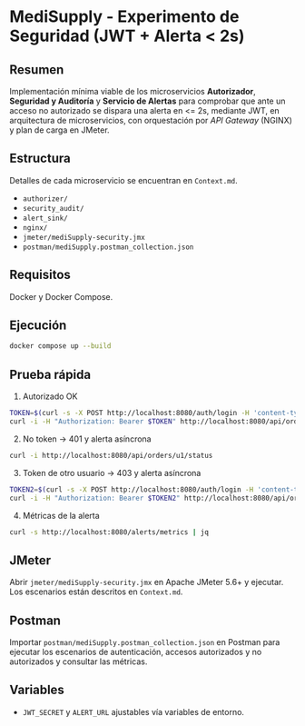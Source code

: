 # MediSupply - Experimento de Seguridad (JWT + Alerta &lt; 2s)

## Resumen

Implementación mínima viable de los microservicios **Autorizador**, **Seguridad y Auditoría** y **Servicio de Alertas**
para comprobar que ante un acceso no autorizado se dispara una alerta en &lt;= 2s, mediante JWT, en arquitectura de
microservicios, con orquestación por *API Gateway* (NGINX) y plan de carga en JMeter.

## Estructura

Detalles de cada microservicio se encuentran en `Context.md`.

- `authorizer/`
- `security_audit/`
- `alert_sink/`
- `nginx/`
- `jmeter/mediSupply-security.jmx`
- `postman/mediSupply.postman_collection.json`

## Requisitos

Docker y Docker Compose.

## Ejecución

```bash
docker compose up --build
```

## Prueba rápida

1) Autorizado OK

```bash
TOKEN=$(curl -s -X POST http://localhost:8080/auth/login -H 'content-type: application/json' -d '{"username":"user1","password":"pass1"}' | jq -r .access_token)
curl -i -H "Authorization: Bearer $TOKEN" http://localhost:8080/api/orders/u1/status
```

2) No token → 401 y alerta asíncrona

```bash
curl -i http://localhost:8080/api/orders/u1/status
```

3) Token de otro usuario → 403 y alerta asíncrona

```bash
TOKEN2=$(curl -s -X POST http://localhost:8080/auth/login -H 'content-type: application/json' -d '{"username":"user2","password":"pass2"}' | jq -r .access_token)
curl -i -H "Authorization: Bearer $TOKEN2" http://localhost:8080/api/orders/u1/status
```

4) Métricas de la alerta

```bash
curl -s http://localhost:8080/alerts/metrics | jq
```

## JMeter

Abrir `jmeter/mediSupply-security.jmx` en Apache JMeter 5.6+ y ejecutar. Los escenarios están descritos en `Context.md`.

## Postman

Importar `postman/mediSupply.postman_collection.json` en Postman para ejecutar los escenarios de autenticación,
accesos autorizados y no autorizados y consultar las métricas.

## Variables

- `JWT_SECRET` y `ALERT_URL` ajustables vía variables de entorno.